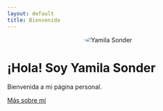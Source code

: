 ```yaml
---
layout: default
title: Bienvenida
---
```

<img src="WhatsApp Image 2024-08-14 at 14.29.34.jpeg" alt="Yamila Sonder" style="max-width: 150px; border-radius: 50%; display: block; margin: 0 auto;">

# ¡Hola! Soy Yamila Sonder

Bienvenida a mi página personal. 

[Más sobre mí](about)

